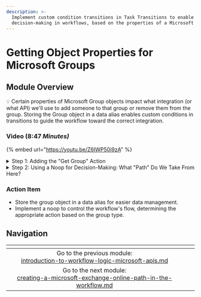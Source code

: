 ```yaml
---
description: >-
  Implement custom condition transitions in Task Transitions to enable dynamic
  decision-making in workflows, based on the properties of a Microsoft Group.
---
```


# Getting Object Properties for Microsoft Groups

## Module Overview

:bulb: Certain properties of Microsoft Group objects impact what integration (or what API) we'll use to add someone to that group or remove them from the group. Storing the Group object in a data alias enables custom conditions in transitions to guide the workflow toward the correct integration.

### Video (8:47 _Minutes)_

{% embed url="https://youtu.be/Z6IWP50i9zA" %}



<details>

<summary>Step 1: Adding the "Get Group" Action</summary>

1. **Add** the "get group" action from Microsoft Graph to the top of the workflow.
   * Turn on the "snap to grid" feature for easier alignment
2. **Rename** the action to delete "get\_group", deleting "microsoft\_graph"
3. **Select** the Jinja Editor for the Group ID field
   * Enter `{{ CTX.group_id }}` and close the Jinja Editor
4. **Add** a data alias to the "on success" transition
   * Key: `group`
   * Value: `{{ RESULT.result.data.value }}`

</details>

<details>

<summary>Step 2: Using a Noop for Decision-Making: What "Path" Do We Take From Here?</summary>

1. **Add** a noop below the "get\_group" action
2. **Rename** the noop "check\_group\_type"
3. **Add** 2 more transitions to "check\_group\_type"
4. **Label** the three transitions and place them in the follow order from left to right:
   * Dynamic
   * Graph
   * Exchange Online
5. **Select** the Dynamic transition and add the following custom condition: `{{ "DynamicMembership" in CTX.group.groupTypes }}`
6. **Select** the Graph transition and add the following custom condition: `{{ "Unified in CTX.group.groupTypes or not CTX.group.mailEnabled }}`
7. **Connect** the Graph transition to the "add\_or\_remove" noop

</details>

### Action Item

* Store the group object in a data alias for easier data management.
* Implement a noop to control the workflow's flow, determining the appropriate action based on the group type.

## Navigation

<table data-card-size="large" data-column-title-hidden data-view="cards" data-full-width="false"><thead><tr><th align="center"></th><th align="center"></th><th data-hidden data-card-target data-type="content-ref"></th></tr></thead><tbody><tr><td align="center">Go to the previous module:<br><a data-mention href="introduction-to-workflow-logic-microsoft-apis.md">introduction-to-workflow-logic-microsoft-apis.md</a></td><td align="center"></td><td></td></tr><tr><td align="center">Go to the next module:<br><a data-mention href="creating-a-microsoft-exchange-online-path-in-the-workflow.md">creating-a-microsoft-exchange-online-path-in-the-workflow.md</a></td><td align="center"></td><td></td></tr></tbody></table>
